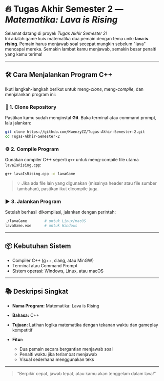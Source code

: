 
# 🔥 Tugas Akhir Semester 2 — *Matematika: Lava is Rising*

Selamat datang di proyek *Tugas Akhir Semester 2*!  
Ini adalah game kuis matematika dua pemain dengan tema unik: **lava is rising**. Pemain harus menjawab soal secepat mungkin sebelum "lava" mencapai mereka. Semakin lambat kamu menjawab, semakin besar penalti yang kamu terima!

---

## 🛠️ Cara Menjalankan Program C++

Ikuti langkah-langkah berikut untuk meng-*clone*, meng-*compile*, dan menjalankan program ini:

### 🔽 1. Clone Repository

Pastikan kamu sudah menginstal **Git**. Buka terminal atau command prompt, lalu jalankan:

```bash
git clone https://github.com/KwenzyZZ/Tugas-Akhir-Semester-2.git
cd Tugas-Akhir-Semester-2
````

### ⚙️ 2. Compile Program

Gunakan compiler C++ seperti `g++` untuk meng-compile file utama `lavaIsRising.cpp`:

```bash
g++ lavaIsRising.cpp -o lavaGame
```

> 💡 Jika ada file lain yang digunakan (misalnya header atau file sumber tambahan), pastikan ikut dicompile juga.

### ▶️ 3. Jalankan Program

Setelah berhasil dikompilasi, jalankan dengan perintah:

```bash
./lavaGame        # untuk Linux/macOS
lavaGame.exe      # untuk Windows
```

---

## 📦 Kebutuhan Sistem

* Compiler C++ (g++, clang, atau MinGW)
* Terminal atau Command Prompt
* Sistem operasi: Windows, Linux, atau macOS

---

## 📚 Deskripsi Singkat

* **Nama Program:** Matematika: Lava is Rising
* **Bahasa:** C++
* **Tujuan:** Latihan logika matematika dengan tekanan waktu dan gameplay kompetitif
* **Fitur:**

  * Dua pemain secara bergantian menjawab soal
  * Penalti waktu jika terlambat menjawab
  * Visual sederhana menggunakan teks

---


> “Berpikir cepat, jawab tepat, atau kamu akan tenggelam dalam lava!”

